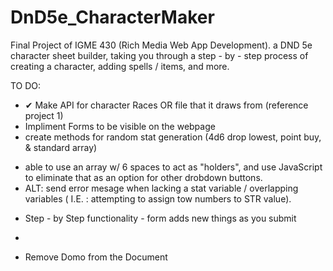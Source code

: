 # DnD5e_CharacterMaker
Final Project of IGME 430 (Rich Media Web App Development). a DND 5e character sheet builder, taking you through a step - by - step process of creating a character, adding spells / items, and more.

TO DO:
 + ✔ Make API for character Races OR file that it draws from (reference project 1) 
 +  Impliment Forms to be visible on the webpage
 +  create methods for random stat generation (4d6 drop lowest, point buy, & standard array)
  - able to use an array w/ 6 spaces to act as "holders", and use JavaScript to eliminate that as an option for other drobdown buttons.
  - ALT: send error mesage when lacking a stat variable / overlapping variables ( I.E. : attempting to assign tow numbers to STR value).
 +  Step - by Step functionality - form adds new things as you submit
  - 
 +  Remove Domo from the Document